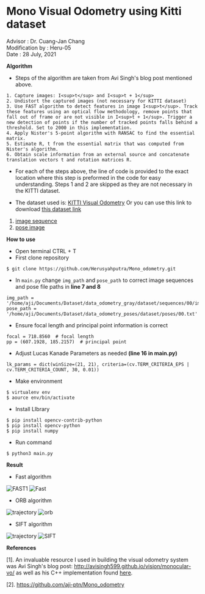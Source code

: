 # Mono Visual Odometry using Kitti dataset
Advisor : Dr. Cuang-Jan Chang                                                                                                                               
Modification by : Heru-05                                                                                                                               
Date : 28 July, 2021

**Algorithm**

- Steps of the algorithm are taken from Avi Singh's blog post mentioned above. 
```
1. Capture images: I<sup>t</sup> and I<sup>t + 1</sup>
2. Undistort the captured images (not necessary for KITTI dataset)
3. Use FAST algorithm to detect features in image I<sup>t</sup>. Track these features using an optical flow methodology, remove points that fall out of frame or are not visible in I<sup>t + 1</sup>. Trigger a new detection of points if the number of tracked points falls behind a threshold. Set to 2000 in this implementation. 
4. Apply Nister's 5-point algorithm with RANSAC to find the essential matrix.
5. Estimate R, t from the essential matrix that was computed from Nister's algorithm.
6. Obtain scale information from an external source and concatenate translation vectors t and rotation matrices R.
```

- For each of the steps above, the line of code is provided to the exact location where this step is preformed in the code for easy understanding. Steps 1 and 2 are skipped as they are not necessary in the KITTI dataset.

- The dataset used is: [KITTI Visual Odometry](http://www.cvlibs.net/datasets/kitti/eval_odometry.php) Or you can use this link to download [this dataset link](https://mcut-my.sharepoint.com/:f:/g/personal/m09158022_o365_mcut_edu_tw/EvVz4l8UCB1Pp3vxAP9tlXIB0UxbmyCjVTn5ITFxAVOV0Q?e=iaCoiS)

1. [image sequence](https://s3.eu-central-1.amazonaws.com/avg-kitti/data_odometry_gray.zip)
2. [pose image](https://s3.eu-central-1.amazonaws.com/avg-kitti/data_odometry_poses.zip)

**How to use**
- Open terminal CTRL + T
- First clone repository 
```
$ git clone https://github.com/Herusyahputra/Mono_odometry.git
```

- In `main.py` change `img_path` and `pose_path` to correct image sequences and pose file paths in **line 7 and 8**
   
```
img_path = '/home/aji/Documents/Dataset/data_odometry_gray/dataset/sequences/00/image_0/'
pose_path = '/home/aji/Documents/Dataset/data_odometry_poses/dataset/poses/00.txt'
```

- Ensure focal length and principal point information is correct
   
```
focal = 718.8560  # focal length
pp = (607.1928, 185.2157)  # principal point
```

- Adjust Lucas Kanade Parameters as needed **(line 16 in main.py)**
   
```
lk_params = dict(winSize=(21, 21), criteria=(cv.TERM_CRITERIA_EPS | cv.TERM_CRITERIA_COUNT, 30, 0.01))
```

- Make environment

```
$ virtualenv env
$ aource env/bin/activate
```
- Install LIbrary

```
$ pip install opencv-contrib-python
$ pip install opencv-python
$ pip install numpy
```
- Run command 
   
```
$ python3 main.py
````

**Result**
- Fast algorithm

![FAST1](https://user-images.githubusercontent.com/60929939/126755753-65dd4f93-05bf-4f07-ab20-a19d3480b592.png)
![Fast](https://user-images.githubusercontent.com/60929939/126755846-277dacaa-ce73-4dc0-8aea-dfab31e636a3.png)


- ORB algorithm

![trajectory](https://user-images.githubusercontent.com/60929939/126756312-9588c075-d640-4011-8805-c1571b6bc09e.png)
![orb](https://user-images.githubusercontent.com/60929939/126756538-f6ff46b0-0b62-4cff-af13-f48924a66c14.png)

- SIFT algorithm

![trajectory](https://user-images.githubusercontent.com/60929939/126757153-7248af60-7429-4fdb-9dbb-62587fe86521.png)
![SIFT](https://user-images.githubusercontent.com/60929939/126758199-516f15bd-01d5-4c71-99f4-18bfd506305f.png)


**References**

[1]. An invaluable resource I used in building the visual odometry system was Avi Singh's blog post: http://avisingh599.github.io/vision/monocular-vo/ as well as his C++ implementation found [here](https://github.com/avisingh599/mono-vo).

[2]. https://github.com/aji-ptn/Mono_odometry
